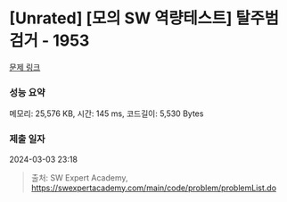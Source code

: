 # [Unrated] [모의 SW 역량테스트] 탈주범 검거 - 1953 

[문제 링크](https://swexpertacademy.com/main/code/problem/problemDetail.do?contestProbId=AV5PpLlKAQ4DFAUq) 

### 성능 요약

메모리: 25,576 KB, 시간: 145 ms, 코드길이: 5,530 Bytes

### 제출 일자

2024-03-03 23:18



> 출처: SW Expert Academy, https://swexpertacademy.com/main/code/problem/problemList.do